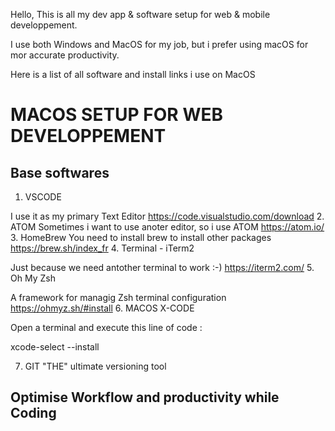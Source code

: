 Hello, This is all my dev app & software setup for web & mobile developpement.

I use both Windows and MacOS for my job, but i prefer using macOS for mor accurate productivity.

Here is a list of all software and install links i use on MacOS

# MACOS SETUP FOR WEB DEVELOPPEMENT
## Base softwares
1. VSCODE

I use it as my primary Text Editor https://code.visualstudio.com/download 
2. ATOM 
Sometimes i want to use anoter editor, so i use ATOM https://atom.io/ 
3. HomeBrew
You need to install brew to install other packages https://brew.sh/index_fr
4. Terminal - iTerm2

Just because we need antother terminal to work :-) 
https://iterm2.com/
5. Oh My Zsh

A framework for managig Zsh terminal configuration 
https://ohmyz.sh/#install 
6. MACOS X-CODE

Open a terminal and execute this line of code : 

xcode-select --install

7. GIT
"THE" ultimate versioning tool

## Optimise Workflow and productivity while Coding

 
